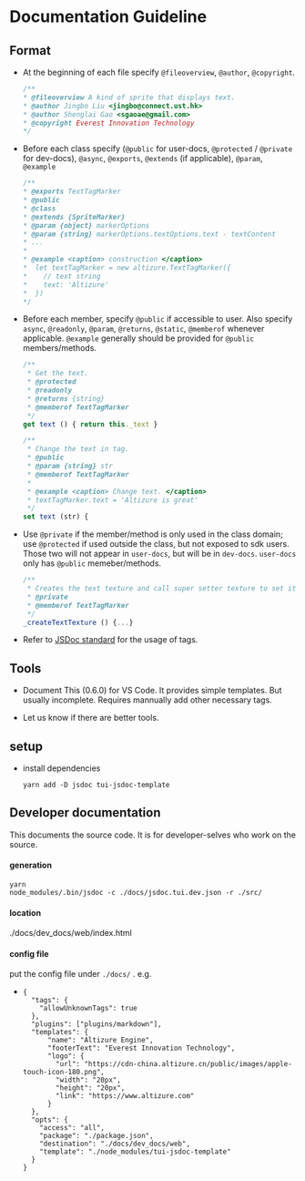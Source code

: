 # Documentation Guideline

## Format

* At the beginning of each file specify `@fileoverview`, `@author`, `@copyright`.

  ```js
  /**
  * @fileoverview A kind of sprite that displays text.
  * @author Jingbo Liu <jingbo@connect.ust.hk>
  * @author Shenglai Gao <sgaoae@gmail.com>
  * @copyright Everest Innovation Technology
  */
  ```

* Before each class specify \(`@public` for user-docs, `@protected` / `@private` for dev-docs\), `@async`, `@exports`, `@extends` \(if applicable\), `@param`, `@example`

  ```js
  /**
  * @exports TextTagMarker
  * @public
  * @class
  * @extends {SpriteMarker}
  * @param {object} markerOptions
  * @param {string} markerOptions.textOptions.text - textContent
  * ...
  * 
  * @example <caption> construction </caption>
  *  let textTagMarker = new altizure.TextTagMarker({
  *    // text string
  *    text: 'Altizure'
  *  })
  */
  ```

* Before each member, specify `@public` if accessible to user. Also specify `async`, `@readonly`, `@param`, `@returns`, `@static`, `@memberof` whenever applicable. `@example` generally should be provided for `@public` members/methods.

  ```js
  /**
   * Get the text.
   * @protected
   * @readonly
   * @returns {string}
   * @memberof TextTagMarker
   */
  get text () { return this._text }

  /**
   * Change the text in tag.
   * @public
   * @param {string} str
   * @memberof TextTagMarker
   * 
   * @example <caption> Change text. </caption>
   * textTagMarker.text = 'Altizure is great'
   */
  set text (str) {
  ```

* Use `@private` if the member/method is only used in the class domain; use `@protected` if used outside the class, but not exposed to sdk users. Those two will not appear in `user-docs`, but will be in `dev-docs`. `user-docs` only has `@public` memeber/methods.

  ```js
  /**
   * Creates the text texture and call super setter texture to set it
   * @private
   * @memberof TextTagMarker
   */
  _createTextTexture () {...}
  ```

* Refer to [JSDoc standard](http://usejsdoc.org/) for the usage of tags.

## Tools

* Document This \(0.6.0\) for VS Code. It provides simple templates. But usually incomplete. Requires mannually add other necessary tags.

* Let us know if there are better tools.

## setup

* install dependencies
  ```
  yarn add -D jsdoc tui-jsdoc-template
  ```

## Developer documentation

This documents the source code. It is for developer-selves who work on the source.

#### generation

```
yarn
node_modules/.bin/jsdoc -c ./docs/jsdoc.tui.dev.json -r ./src/
```

#### location

./docs/dev\_docs/web/index.html

#### config file

put the config file under `./docs/` . e.g.

* ```
  {
    "tags": {
      "allowUnknownTags": true
    },
    "plugins": ["plugins/markdown"],
    "templates": {
        "name": "Altizure Engine",
        "footerText": "Everest Innovation Technology",
        "logo": {
          "url": "https://cdn-china.altizure.cn/public/images/apple-touch-icon-180.png",
          "width": "20px",
          "height": "20px",
          "link": "https://www.altizure.com"
        }
    },
    "opts": {
      "access": "all",
      "package": "./package.json",
      "destination": "./docs/dev_docs/web",
      "template": "./node_modules/tui-jsdoc-template"
    }
  }
  ```



